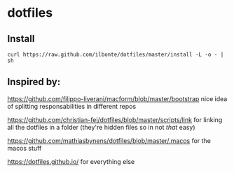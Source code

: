 # dotfiles

## Install
```
curl https://raw.github.com/ilbonte/dotfiles/master/install -L -o - | sh
```

## Inspired by:

https://github.com/filippo-liverani/macform/blob/master/bootstrap nice idea of splitting responsabilities in different repos

https://github.com/christian-fei/dotfiles/blob/master/scripts/link for linking all the dotfiles in a folder (they're hidden files so in not _that_ easy)

https://github.com/mathiasbynens/dotfiles/blob/master/.macos for the macos stuff

https://dotfiles.github.io/ for everything else
